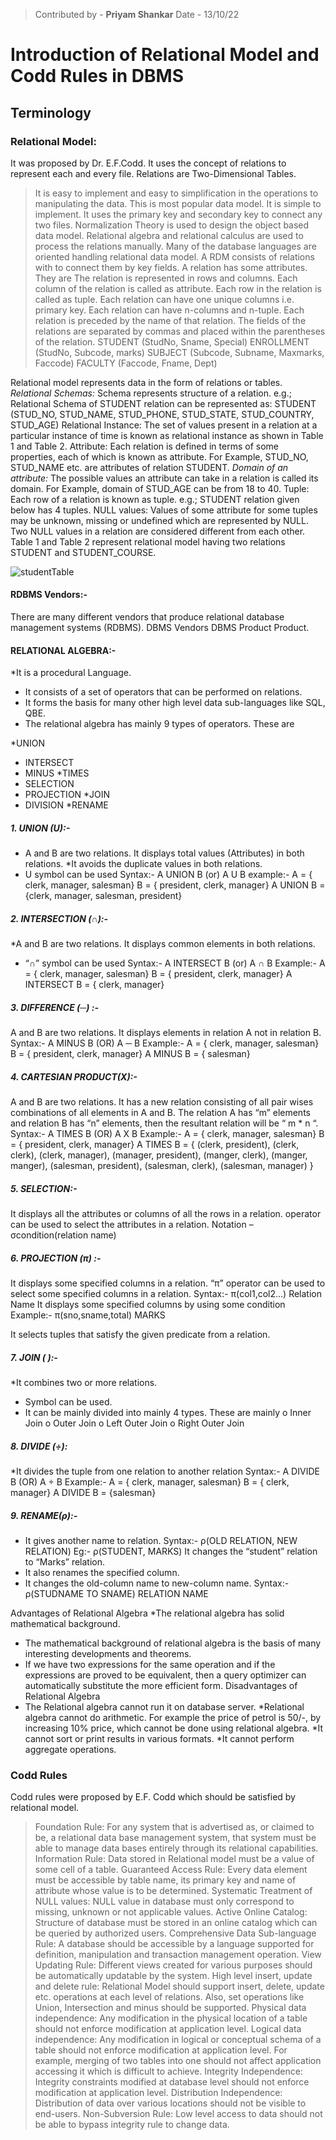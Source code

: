 >Contributed by - **Priyam Shankar**
>Date - 13/10/22

# Introduction of Relational Model and Codd Rules in DBMS
## Terminology 

### Relational Model: 
It was proposed by Dr. E.F.Codd. 
It uses the concept of relations to represent each and every file. 
Relations are Two-Dimensional Tables. 
> It is easy to implement and easy to simplification in the operations to 
manipulating the data. 
> This is most popular data model.
> It is simple to implement.
It uses the primary key and secondary key to connect any two files.
Normalization Theory is used to design the object based data model.
Relational algebra and relational calculus are used to process the 
relations manually.
Many of the database languages are oriented handling relational data 
model.
> A RDM consists of relations with to connect them by key fields. A 
relation has some attributes. They are
The relation is represented in rows and columns.
> Each column of the relation is called as attribute.
Each row in the relation is called as tuple.
Each relation can have one unique columns i.e. primary key.
> Each relation can have n-columns and n-tuple.
Each relation is preceded by the name of that relation. The fields of the 
relations are separated by commas and placed within the parentheses of the 
relation.
STUDENT (StudNo, Sname, Special)
ENROLLMENT (StudNo, Subcode, marks)
SUBJECT (Subcode, Subname, Maxmarks, Faccode)
FACULTY (Faccode, Fname, Dept)

Relational model represents data in the form of relations or tables. 
*Relational Schemas:* Schema represents structure of a relation. e.g.; Relational Schema of STUDENT relation can be represented as: STUDENT (STUD_NO, STUD_NAME, STUD_PHONE, STUD_STATE, STUD_COUNTRY, STUD_AGE) Relational Instance: The set of values present in a relation at a particular instance of time is known as relational instance as shown in Table 1 and Table 2. Attribute: Each relation is defined in terms of some properties, each of which is known as attribute. For Example, STUD_NO, STUD_NAME etc. are attributes of relation STUDENT. 
*Domain of an attribute:* The possible values an attribute can take in a relation is called its domain. For Example, domain of STUD_AGE can be from 18 to 40. Tuple: Each row of a relation is known as tuple. e.g.; STUDENT relation given below has 4 tuples. NULL values: Values of some attribute for some tuples may be unknown, missing or undefined which are represented by NULL. Two NULL values in a relation are considered different from each other. Table 1 and Table 2 represent relational model having two relations STUDENT and STUDENT_COURSE. 

![studentTable](https://media.geeksforgeeks.org/wp-content/uploads/image7.png)

#### RDBMS Vendors:-
There are many different vendors that produce relational database 
management systems (RDBMS).
DBMS Vendors DBMS Product Product.

 

#### RELATIONAL ALGEBRA:- 
*It is a procedural Language.
* It consists of a set of operators that can be performed on relations. 
* It forms the basis for many other high level data sub-languages like 
SQL, QBE. 
* The relational algebra has mainly 9 types of operators. These are

*UNION
* INTERSECT
* MINUS
*TIMES
* SELECTION
* PROJECTION
*JOIN
* DIVISION
*RENAME
##### 1. UNION (U):- 
* A and B are two relations. It displays total values (Attributes) in both 
relations. 
*It avoids the duplicate values in both relations.
* U symbol can be used
Syntax:- A UNION B (or) A U B
example:- A = { clerk, manager, salesman}
B = { president, clerk, manager}
A UNION B = {clerk, manager, salesman, president}
##### 2. INTERSECTION (∩):-
*A and B are two relations. It displays common elements in both 
relations. 
* “∩” symbol can be used
Syntax:- A INTERSECT B (or) A ∩ B
Example:- A = { clerk, manager, salesman}
B = { president, clerk, manager}
A INTERSECT B = { clerk, manager}
##### 3. DIFFERENCE (─) :- 
 A and B are two relations. It displays elements in relation A not in 
relation B. 
Syntax:- A MINUS B (OR) A ─ B
Example:- A = { clerk, manager, salesman} B = { president, clerk, manager}
A MINUS B = { salesman} 

 

##### 4. CARTESIAN PRODUCT(X):- 
A and B are two relations. It has a new relation consisting of all pair 
wises combinations of all elements in A and B. 
The relation A has “m” elements and relation B has “n” elements, then 
the resultant relation will be “ m * n “. 
 Syntax:- A TIMES B (OR) A X B
Example:- A = { clerk, manager, salesman}
B = { president, clerk, manager}
A TIMES B = { (clerk, president), (clerk, clerk), (clerk, manager), (manager, 
president), (manger, clerk), (manger, manger), (salesman, president), 
(salesman, clerk), (salesman, manager) }
##### 5. SELECTION:-
It displays all the attributes or columns of all the rows in a relation.
 operator can be used to select the attributes in a relation.
Notation – σcondition(relation name) 

 

##### 6. PROJECTION (π) :- 
 It displays some specified columns in a relation.
“π” operator can be used to select some specified columns in a 
relation. Syntax:- π(col1,col2…) Relation Name
 It displays some specified columns by using some condition
Example:- π(sno,sname,total) MARKS

 

It selects tuples that satisfy the given predicate from a relation. 

##### 7. JOIN ( ):-
*It combines two or more relations. 
* Symbol can be used.
* It can be mainly divided into mainly 4 types. These are mainly
o Inner Join
o Outer Join
o Left Outer Join
o Right Outer Join 

##### 8. DIVIDE (÷): 
*It divides the tuple from one relation to another relation
Syntax:- A DIVIDE B (OR) A ÷ B
Example:- A = { clerk, manager, salesman} B = { clerk, manager}
A DIVIDE B = {salesman} 

##### 9. RENAME(ρ):-
* It gives another name to relation.
Syntax:- ρ(OLD RELATION, NEW RELATION)
Eg:- ρ(STUDENT, MARKS)
It changes the “student” relation to “Marks” relation.
* It also renames the specified column.
* It changes the old-column name to new-column name.
Syntax:- ρ(STUDNAME TO SNAME) RELATION NAME 

Advantages of Relational Algebra
*The relational algebra has solid mathematical background.
* The mathematical background of relational algebra is the basis of
many interesting developments and theorems.
* If we have two expressions for the same operation and if the
expressions are proved to be equivalent, then a query optimizer can
automatically substitute the more efficient form.
Disadvantages of Relational Algebra
* The Relational algebra cannot run it on database server.
*Relational algebra cannot do arithmetic. 
For example the price of petrol is 50/-, by increasing 10% price, which 
cannot be done using relational algebra.
*It cannot sort or print results in various formats.
*It cannot perform aggregate operations. 

### Codd Rules
Codd rules were proposed by E.F. Codd which should be satisfied by relational model.

> Foundation Rule: For any system that is advertised as, or claimed to be, a relational data base management system, that system must be able to manage data bases entirely through its relational capabilities.
Information Rule: Data stored in Relational model must be a value of some cell of a table.
Guaranteed Access Rule: Every data element must be accessible by table name, its primary key and name of attribute whose value is to be determined.
Systematic Treatment of NULL values: NULL value in database must only correspond to missing, unknown or not applicable values.
Active Online Catalog: Structure of database must be stored in an online catalog which can be queried by authorized users.
Comprehensive Data Sub-language Rule: A database should be accessible by a language supported for definition, manipulation and transaction management operation.
View Updating Rule: Different views created for various purposes should be automatically updatable by the system.
High level insert, update and delete rule: Relational Model should support insert, delete, update etc. operations at each level of relations. Also, set operations like Union, Intersection and minus should be supported.
Physical data independence: Any modification in the physical location of a table should not enforce modification at application level.
Logical data independence: Any modification in logical or conceptual schema of a table should not enforce modification at application level. For example, merging of two tables into one should not affect application accessing it which is difficult to achieve.
Integrity Independence: Integrity constraints modified at database level should not enforce modification at application level.
Distribution Independence: Distribution of data over various locations should not be visible to end-users.
Non-Subversion Rule: Low level access to data should not be able to bypass integrity rule to change data.